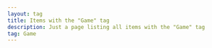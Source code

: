 ```yaml
---
layout: tag
title: Items with the "Game" tag
description: Just a page listing all items with the "Game" tag
tag: Game
---
```

